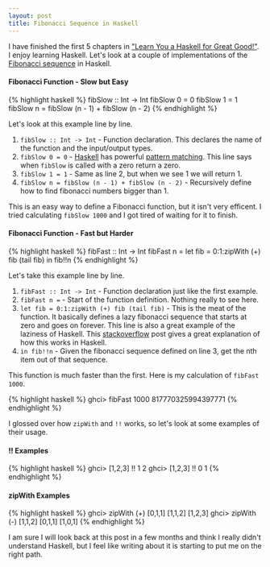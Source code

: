 ```yaml
---
layout: post
title: Fibonacci Sequence in Haskell
---
```


I have finished the first 5 chapters in ["Learn You a Haskell for Great Good!"](http://learnyouahaskell.com/). I enjoy learning Haskell. Let's look at a couple of implementations of the [Fibonacci sequence](http://en.wikipedia.org/wiki/Fibonacci_number) in Haskell.

#### Fibonacci Function - Slow but Easy
{% highlight haskell %}
fibSlow :: Int -> Int
fibSlow 0 = 0
fibSlow 1 = 1
fibSlow n = fibSlow (n - 1) + fibSlow (n - 2)
{% endhighlight %}

Let's look at this example line by line.

1. `fibSlow :: Int -> Int` - Function declaration. This declares the name of the function and the input/output types.
2. `fibSlow 0 = 0` - [Haskell](https://www.haskell.org) has powerful [pattern matching](http://learnyouahaskell.com/syntax-in-functions). This line says when `fibSlow` is called with a zero return a zero.
3. `fibSlow 1 = 1` - Same as line 2, but when we see 1 we will return 1.
4. `fibSlow n = fibSlow (n - 1) + fibSlow (n - 2)` - Recursively define how to find fibonacci numbers bigger than 1.

This is an easy way to define a Fibonacci function, but it isn't very efficent. I tried calculating `fibSlow 1000` and I got tired of waiting for it to finish.

#### Fibonacci Function - Fast but Harder
{% highlight haskell %}
fibFast :: Int -> Int
fibFast n =
  let fib = 0:1:zipWith (+) fib (tail fib)
  in fib!!n
{% endhighlight %}

Let's take this example line by line.

1. `fibFast :: Int -> Int` - Function declaration just like the first example.
2. `fibFast n =` - Start of the function definition. Nothing really to see here.
3. `let fib = 0:1:zipWith (+) fib (tail fib)` - This is the meat of the function. It basically defines a lazy fibonacci sequence that starts at zero and goes on forever. This line is also a great example of the laziness of Haskell. This [stackoverflow](http://stackoverflow.com/questions/6273621/understanding-a-recursively-defined-list-fibs-in-terms-of-zipwith) post gives a great explanation of how this works in Haskell.
4. `in fib!!n` - Given the fibonacci sequence defined on line 3, get the nth item out of that sequence.

This function is much faster than the first. Here is my calculation of `fibFast 1000`.

{% highlight haskell %}
ghci> fibFast 1000
817770325994397771
{% endhighlight %}

I glossed over how `zipWith` and `!!` works, so let's look at some examples of their usage.

#### !! Examples
{% highlight haskell %}
ghci> [1,2,3] !! 1
2
ghci> [1,2,3] !! 0
1
{% endhighlight %}

#### zipWith Examples
{% highlight haskell %}
ghci> zipWith (+) [0,1,1] [1,1,2]
[1,2,3]
ghci> zipWith (-) [1,1,2] [0,1,1]
[1,0,1]
{% endhighlight %}

I am sure I will look back at this post in a few months and think I really didn't understand Haskell, but I feel like writing about it is starting to put me on the right path.


